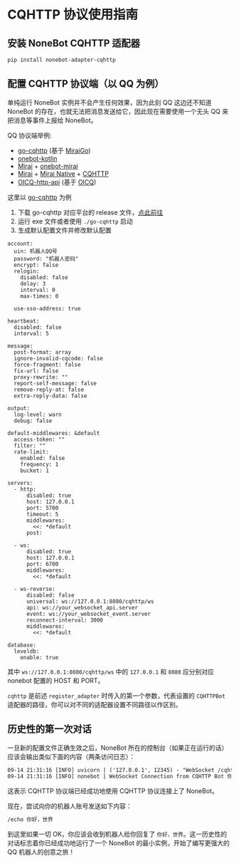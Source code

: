 # CQHTTP 协议使用指南

## 安装 NoneBot CQHTTP 适配器

```bash
pip install nonebot-adapter-cqhttp
```

## 配置 CQHTTP 协议端（以 QQ 为例）

单纯运行 NoneBot 实例并不会产生任何效果，因为此刻 QQ 这边还不知道 NoneBot 的存在，也就无法把消息发送给它，因此现在需要使用一个无头 QQ 来把消息等事件上报给 NoneBot。

QQ 协议端举例:

- [go-cqhttp](https://github.com/Mrs4s/go-cqhttp) (基于 [MiraiGo](https://github.com/Mrs4s/MiraiGo))
- [onebot-kotlin](https://github.com/yyuueexxiinngg/onebot-kotlin)
- [Mirai](https://github.com/mamoe/mirai) + [onebot-mirai](https://github.com/yyuueexxiinngg/onebot-kotlin)
- [Mirai](https://github.com/mamoe/mirai) + [Mirai Native](https://github.com/iTXTech/mirai-native) + [CQHTTP](https://github.com/richardchien/coolq-http-api)
- [OICQ-http-api](https://github.com/takayama-lily/onebot) (基于 [OICQ](https://github.com/takayama-lily/oicq))

这里以 [go-cqhttp](https://github.com/Mrs4s/go-cqhttp) 为例

1. 下载 go-cqhttp 对应平台的 release 文件，[点此前往](https://github.com/Mrs4s/go-cqhttp/releases)
2. 运行 exe 文件或者使用 `./go-cqhttp` 启动
3. 生成默认配置文件并修改默认配置

```yml{2,3,18,57,58}
account:
  uin: 机器人QQ号
  password: "机器人密码"
  encrypt: false
  relogin:
    disabled: false
    delay: 3
    interval: 0
    max-times: 0

  use-sso-address: true

heartbeat:
  disabled: false
  interval: 5

message:
  post-format: array
  ignore-invalid-cqcode: false
  force-fragment: false
  fix-url: false
  proxy-rewrite: ""
  report-self-message: false
  remove-reply-at: false
  extra-reply-data: false

output:
  log-level: warn
  debug: false

default-middlewares: &default
  access-token: ""
  filter: ""
  rate-limit:
    enabled: false
    frequency: 1
    bucket: 1

servers:
  - http:
      disabled: true
      host: 127.0.0.1
      port: 5700
      timeout: 5
      middlewares:
        <<: *default
      post:

  - ws:
      disabled: true
      host: 127.0.0.1
      port: 6700
      middlewares:
        <<: *default

  - ws-reverse:
      disabled: false
      universal: ws://127.0.0.1:8080/cqhttp/ws
      api: ws://your_websocket_api.server
      event: ws://your_websocket_event.server
      reconnect-interval: 3000
      middlewares:
        <<: *default

database:
  leveldb:
    enable: true
```

其中 `ws://127.0.0.1:8080/cqhttp/ws` 中的 `127.0.0.1` 和 `8080` 应分别对应 nonebot 配置的 HOST 和 PORT。

`cqhttp` 是前述 `register_adapter` 时传入的第一个参数，代表设置的 `CQHTTPBot` 适配器的路径，你可以对不同的适配器设置不同路径以作区别。

## 历史性的第一次对话

一旦新的配置文件正确生效之后，NoneBot 所在的控制台（如果正在运行的话）应该会输出类似下面的内容（两条访问日志）：

```default
09-14 21:31:16 [INFO] uvicorn | ('127.0.0.1', 12345) - "WebSocket /cqhttp/ws" [accepted]
09-14 21:31:16 [INFO] nonebot | WebSocket Connection from CQHTTP Bot 你的QQ号 Accepted!
```

这表示 CQHTTP 协议端已经成功地使用 CQHTTP 协议连接上了 NoneBot。

现在，尝试向你的机器人账号发送如下内容：

```default
/echo 你好，世界
```

到这里如果一切 OK，你应该会收到机器人给你回复了 `你好，世界`。这一历史性的对话标志着你已经成功地运行了一个 NoneBot 的最小实例，开始了编写更强大的 QQ 机器人的创意之旅！

<ClientOnly>
  <Messenger :messages="[{ position: 'right', msg: '/echo 你好，世界' }, { position: 'left', msg: '你好，世界' }]"/>
</ClientOnly>
